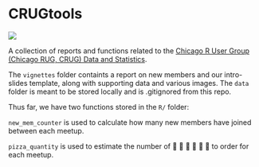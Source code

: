 # CRUGtools

![](https://github.com/Chicago-R-User-Group/CRUGtools/blob/master/vignettes/images/CRUG-Header.png)

A collection of reports and functions related to the [Chicago R User Group (Chicago RUG, CRUG) Data and Statistics](https://www.meetup.com/ChicagoRUG/).

The `vignettes` folder containts a report on new members and our intro-slides template, along with supporting data and various images. The `data` folder is meant to be stored locally and is .gitignored from this repo.

Thus far, we have two functions stored in the `R/` folder:

`new_mem_counter` is used to calculate how many new members have joined between each meetup.

`pizza_quantity` is used to estimate the number of :pizza: :pizza: :pizza: :pizza: :pizza: :pizza: to order for each meetup.
